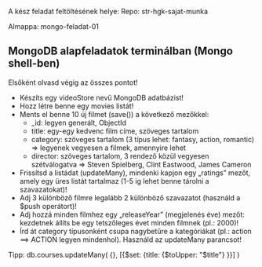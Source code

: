 A kész feladat feltöltésének helye:
Repo: str-hgk-sajat-munka

Almappa: mongo-feladat-01



## MongoDB alapfeladatok terminálban (Mongo shell-ben)

Elsőként olvasd végig az összes pontot!

- Készíts egy videoStore nevű MongoDB adatbázist!
- Hozz létre benne egy movies listát!
- Ments el benne 10 új filmet (save()) a következő mezőkkel:
  - _id: legyen generált, ObjectId
  - title: egy-egy kedvenc film címe, szöveges tartalom
  - category: szöveges tartalom (3 típus lehet: fantasy, action, romantic) => legyenek vegyesen a filmek, amennyire lehet
  - director: szöveges tartalom, 3 rendező közül vegyesen szétválogatva => Steven Spielberg, Clint Eastwood, James Cameron
- Frissítsd a listádat (updateMany), mindenki kapjon egy „ratings” mezőt, amely egy üres listát tartalmaz (1-5 ig lehet benne tárolni a szavazatokat)!
- Adj 3 különböző filmre legalább 2 különböző szavazatot (használd a $push operátort)!
- Adj hozzá minden filmhez egy „releaseYear” (megjelenés éve) mezőt: kezdetnek állíts be egy tetszőleges évet minden filmnek (pl.: 2000)!
- Írd át category típusonként csupa nagybetűre a kategóriákat (pl.: action ==> ACTION legyen mindenhol). Használd az updateMany parancsot!

Tipp: db.courses.updateMany( {}, [{$set: {title: {$toUpper: "$title"} }}] )
